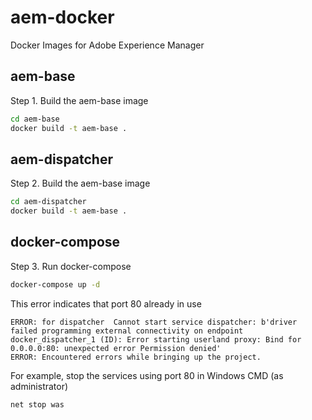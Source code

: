 # aem-docker
Docker Images for Adobe Experience Manager

## aem-base
Step 1. Build the aem-base image

```bash
cd aem-base
docker build -t aem-base .
```

## aem-dispatcher
Step 2. Build the aem-base image

```bash
cd aem-dispatcher
docker build -t aem-base .
```

## docker-compose
Step 3. Run docker-compose
```bash
docker-compose up -d
```

This error indicates that port 80 already in use
```
ERROR: for dispatcher  Cannot start service dispatcher: b'driver failed programming external connectivity on endpoint docker_dispatcher_1 (ID): Error starting userland proxy: Bind for 0.0.0.0:80: unexpected error Permission denied'
ERROR: Encountered errors while bringing up the project.
```
For example, stop the services using port 80 in Windows
CMD (as administrator)
```
net stop was
```